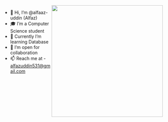 <img align = right width ="350" src = "https://user-images.githubusercontent.com/58518192/87162442-bf3e8180-c2e7-11ea-9f2a-53a50306b7ce.gif"/>


- 👋 Hi, I’m @alfaaz-uddin (Alfaz)
- 🎓 I’m a Computer Science student
- 🌱 Currently I’m learning Database 
- 💞️ I’m open for collaboration
- 📫 Reach me at - alfazuddin531@gmail.com



<!---- 😄 Pronouns: ...- ⚡ Fun fact: ...
alfaaz-uddin/alfaaz-uddin is a ✨ special ✨ repository because its `README.md` (this file) appears on your GitHub profile.
You can click the Preview link to take a look at your changes.
<img align = right width ="400" src = "https://user-images.githubusercontent.com/58518192/87162442-bf3e8180-c2e7-11ea-9f2a-53a50306b7ce.gif"/>
--->

